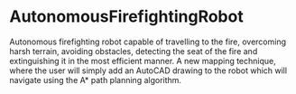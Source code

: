# AutonomousFirefightingRobot
Autonomous firefighting robot capable of travelling to the fire, overcoming harsh terrain, avoiding obstacles, detecting the seat of the fire and extinguishing it in the most efficient manner. A new mapping technique, where the user will simply add an AutoCAD drawing to the robot which will navigate using the A* path planning algorithm.
